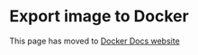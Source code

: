 # Export image to Docker

This page has moved to [Docker Docs website](https://docs.docker.com/build/ci/github-actions/examples/#export-image-to-docker)
